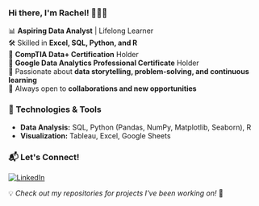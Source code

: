 ### Hi there, I'm Rachel! 🙋🏽‍♀️

📊 **Aspiring Data Analyst** | Lifelong Learner  
🛠️ Skilled in **Excel, SQL, Python, and R**  
📜 **CompTIA Data+ Certification** Holder  
📜 **Google Data Analytics Professional Certificate** Holder  
🚀 Passionate about **data storytelling, problem-solving, and continuous learning**  
🤝 Always open to **collaborations and new opportunities**  

### 🔧 Technologies & Tools
- **Data Analysis:** SQL, Python (Pandas, NumPy, Matplotlib, Seaborn), R  
- **Visualization:** Tableau, Excel, Google Sheets

### 📬 Let's Connect!
[![LinkedIn](https://img.shields.io/badge/LinkedIn-%230077B5.svg?style=for-the-badge&logo=linkedin&logoColor=white)](https://www.linkedin.com/in/rachelgapasin)

💡 *Check out my repositories for projects I've been working on!* 🚀
